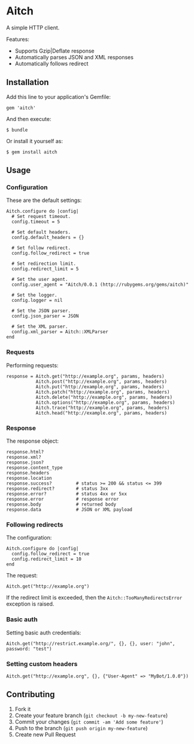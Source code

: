 # Aitch

A simple HTTP client.

Features:

* Supports Gzip|Deflate response
* Automatically parses JSON and XML responses
* Automatically follows redirect

## Installation

Add this line to your application's Gemfile:

    gem 'aitch'

And then execute:

    $ bundle

Or install it yourself as:

    $ gem install aitch

## Usage

### Configuration

These are the default settings:

    Aitch.configure do |config|
      # Set request timeout.
      config.timeout = 5

      # Set default headers.
      config.default_headers = {}

      # Set follow redirect.
      config.follow_redirect = true

      # Set redirection limit.
      config.redirect_limit = 5

      # Set the user agent.
      config.user_agent = "Aitch/0.0.1 (http://rubygems.org/gems/aitch)"

      # Set the logger.
      config.logger = nil

      # Set the JSON parser.
      config.json_parser = JSON

      # Set the XML parser.
      config.xml_parser = Aitch::XMLParser
    end

### Requests

Performing requests:

    response = Aitch.get("http://example.org", params, headers)
               Aitch.post("http://example.org", params, headers)
               Aitch.put("http://example.org", params, headers)
               Aitch.patch("http://example.org", params, headers)
               Aitch.delete("http://example.org", params, headers)
               Aitch.options("http://example.org", params, headers)
               Aitch.trace("http://example.org", params, headers)
               Aitch.head("http://example.org", params, headers)

### Response

The response object:

    response.html?
    response.xml?
    response.json?
    response.content_type
    response.headers
    response.location
    response.success?         # status >= 200 && status <= 399
    response.redirect?        # status 3xx
    response.error?           # status 4xx or 5xx
    response.error            # response error
    response.body             # returned body
    response.data             # JSON or XML payload

### Following redirects

The configuration:

    Aitch.configure do |config|
      config.follow_redirect = true
      config.redirect_limit = 10
    end

The request:

    Aitch.get("http://example.org")

If the redirect limit is exceeded, then the `Aitch::TooManyRedirectsError` exception
is raised.

### Basic auth

Setting basic auth credentials:

    Aitch.get("http://restrict.example.org/", {}, {}, user: "john", password: "test")

### Setting custom headers

    Aitch.get("http://example.org", {}, {"User-Agent" => "MyBot/1.0.0"})

## Contributing

1. Fork it
2. Create your feature branch (`git checkout -b my-new-feature`)
3. Commit your changes (`git commit -am 'Add some feature'`)
4. Push to the branch (`git push origin my-new-feature`)
5. Create new Pull Request
